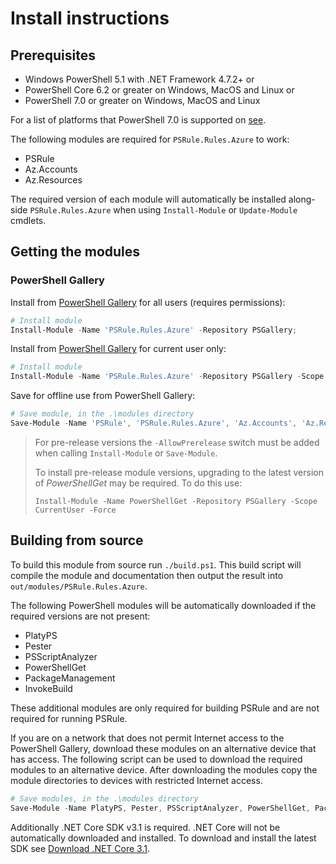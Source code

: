 # Install instructions

## Prerequisites

- Windows PowerShell 5.1 with .NET Framework 4.7.2+ or
- PowerShell Core 6.2 or greater on Windows, MacOS and Linux or
- PowerShell 7.0 or greater on Windows, MacOS and Linux

For a list of platforms that PowerShell 7.0 is supported on [see](https://github.com/PowerShell/PowerShell#get-powershell).

The following modules are required for `PSRule.Rules.Azure` to work:

- PSRule
- Az.Accounts
- Az.Resources

The required version of each module will automatically be installed along-side `PSRule.Rules.Azure` when using `Install-Module` or `Update-Module` cmdlets.

## Getting the modules

### PowerShell Gallery

Install from [PowerShell Gallery][module] for all users (requires permissions):

```powershell
# Install module
Install-Module -Name 'PSRule.Rules.Azure' -Repository PSGallery;
```

Install from [PowerShell Gallery][module] for current user only:

```powershell
# Install module
Install-Module -Name 'PSRule.Rules.Azure' -Repository PSGallery -Scope CurrentUser;
```

Save for offline use from PowerShell Gallery:

```powershell
# Save module, in the .\modules directory
Save-Module -Name 'PSRule', 'PSRule.Rules.Azure', 'Az.Accounts', 'Az.Resources' -Path '.\modules';
```

> For pre-release versions the `-AllowPrerelease` switch must be added when calling `Install-Module` or `Save-Module`.
>
> To install pre-release module versions, upgrading to the latest version of _PowerShellGet_ may be required.
To do this use:
>
> `Install-Module -Name PowerShellGet -Repository PSGallery -Scope CurrentUser -Force`

## Building from source

To build this module from source run `./build.ps1`.
This build script will compile the module and documentation then output the result into `out/modules/PSRule.Rules.Azure`.

The following PowerShell modules will be automatically downloaded if the required versions are not present:

- PlatyPS
- Pester
- PSScriptAnalyzer
- PowerShellGet
- PackageManagement
- InvokeBuild

These additional modules are only required for building PSRule and are not required for running PSRule.

If you are on a network that does not permit Internet access to the PowerShell Gallery, download these modules on an alternative device that has access.
The following script can be used to download the required modules to an alternative device.
After downloading the modules copy the module directories to devices with restricted Internet access.

```powershell
# Save modules, in the .\modules directory
Save-Module -Name PlatyPS, Pester, PSScriptAnalyzer, PowerShellGet, PackageManagement, InvokeBuild -Repository PSGallery -Path '.\modules';
```

Additionally .NET Core SDK v3.1 is required.
.NET Core will not be automatically downloaded and installed.
To download and install the latest SDK see [Download .NET Core 3.1][dotnet].

[module]: https://www.powershellgallery.com/packages/PSRule.Rules.Azure
[dotnet]: https://dotnet.microsoft.com/download/dotnet-core/3.1
